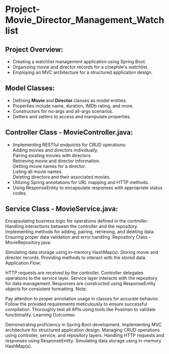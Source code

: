 # Project-Movie_Director_Management_Watchlist

## Project Overview:

* Creating a watchlist management application using Spring Boot.  <br>
* Organizing movie and director records for a cinephile's watchlist.  <br>
* Employing an MVC architecture for a structured application design. <br>

## Model Classes:

* Defining **Movie** and **Director** classes as model entities. <br>
* Properties include name, duration, IMDb rating, and more. <br>
* Constructors for no-args and all-args scenarios.<br>
* Getters and setters to access and manipulate properties.<br>
  
## Controller Class - MovieController.java:

* Implementing RESTful endpoints for CRUD operations: <br>
    Adding movies and directors individually.<br>
    Pairing existing movies with directors.<br>
    Retrieving movie and director information.<br>
    Getting movie names for a director.<br>
    Listing all movie names.<br>
    Deleting directors and their associated movies.<br>
* Utilizing Spring annotations for URL mapping and HTTP methods.<br>
* Using ResponseEntity to encapsulate responses with appropriate status codes.<br>

## Service Class - MovieService.java:

Encapsulating business logic for operations defined in the controller.
Handling interactions between the controller and the repository.
Implementing methods for adding, pairing, retrieving, and deleting data.
Ensuring proper data validation and error handling.
Repository Class - MovieRepository.java:

Simulating data storage using in-memory HashMap(s).
Storing movie and director records.
Providing methods to interact with the stored data.
Application Flow:

HTTP requests are received by the controller.
Controller delegates operations to the service layer.
Service layer interacts with the repository for data management.
Responses are constructed using ResponseEntity objects for consistent formatting.
Note:

Pay attention to proper annotation usage in classes for accurate behavior.
Follow the provided requirements meticulously to ensure successful compilation.
Thoroughly test all APIs using tools like Postman to validate functionality.
Learning Outcomes:

Demonstrating proficiency in Spring Boot development.
Implementing MVC architecture for structured application design.
Managing CRUD operations using controller, service, and repository layers.
Handling HTTP requests and responses using ResponseEntity.
Simulating data storage using in-memory HashMap(s).
